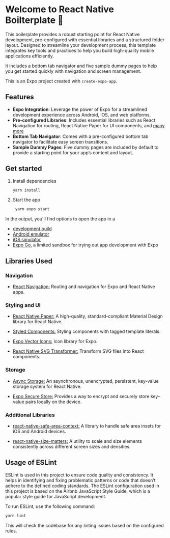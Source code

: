 # Welcome to React Native Boilterplate 👋

This boilerplate provides a robust starting point for React Native development, pre-configured with essential libraries and a structured folder layout. Designed to streamline your development process, this template integrates key tools and practices to help you build high-quality mobile applications efficiently.

It includes a bottom tab navigator and five sample dummy pages to help you get started quickly with navigation and screen management.

This is an Expo project created with `create-expo-app`.

## Features

- **Expo Integration**: Leverage the power of Expo for a streamlined development experience across Android, iOS, and web platforms.
- **Pre-configured Libraries**: Includes essential libraries such as React Navigation for routing, React Native Paper for UI components, and [many more](https://github.com/Pavesoft/react-native-boilerplate-pavesoft/blob/features/navigation/README.md#libraries-used)
- **Bottom Tab Navigator**: Comes with a pre-configured bottom tab navigator to facilitate easy screen transitions.
- **Sample Dummy Pages**: Five dummy pages are included by default to provide a starting point for your app’s content and layout.

## Get started

1. Install dependencies

   ```bash
   yarn install
   ```

2. Start the app

   ```bash
    yarn expo start
   ```

In the output, you'll find options to open the app in a

- [development build](https://docs.expo.dev/develop/development-builds/introduction/)
- [Android emulator](https://docs.expo.dev/workflow/android-studio-emulator/)
- [iOS simulator](https://docs.expo.dev/workflow/ios-simulator/)
- [Expo Go](https://expo.dev/go), a limited sandbox for trying out app development with Expo


## Libraries Used


### Navigation

- [React Navigation:](https://reactnavigation.org/docs/getting-started) Routing and navigation for Expo and React Native apps.

### Styling and UI

- [React Native Paper:](https://callstack.github.io/react-native-paper/docs/guides/getting-started/) A high-quality, standard-compliant Material Design library for React Native.

- [Styled Components:](https://www.npmjs.com/package/styled-components) Styling components with tagged template literals.

- [Expo Vector Icons:](https://icons.expo.fyi/Index) Icon library for Expo.

- [React Native SVG Transformer:](https://www.npmjs.com/package/react-native-svg-transformer) Transform SVG files into React components.

### Storage

- [Async Storage:](https://www.npmjs.com/package/@react-native-async-storage/async-storage) An asynchronous, unencrypted, persistent, key-value storage system for React Native.

- [Expo Secure Store:](https://www.npmjs.com/package/expo-secure-store) Provides a way to encrypt and securely store key–value pairs locally on the device.

### Additional Libraries

- [react-native-safe-area-context:](https://www.npmjs.com/package/react-native-safe-area-context) A library to handle safe area insets for iOS and Android devices.

- [react-native-size-matters:](https://www.npmjs.com/package/react-native-size-matters) A utility to scale and size elements consistently across different screen sizes and densities.


## Usage of ESLint

ESLint is used in this project to ensure code quality and consistency. It helps in identifying and fixing problematic patterns or code that doesn’t adhere to the defined coding standards. The ESLint configuration used in this project is based on the Airbnb JavaScript Style Guide, which is a popular style guide for JavaScript development.

To run ESLint, use the following command:

   ```bash
   yarn lint
   ```

This will check the codebase for any linting issues based on the configured rules.
